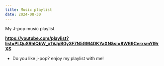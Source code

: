 ```yaml
---
title: Music playlist
date: 2024-08-30
---
```


My J-pop music playlist.

<!--more-->

**https://youtube.com/playlist?list=PLQuSRhlQbW_x1VJpB0y3F7N5GM4DKYaXN&si=8W69CerxsmYl9rXS**

- Do you like j-pop? enjoy my playlist with me!